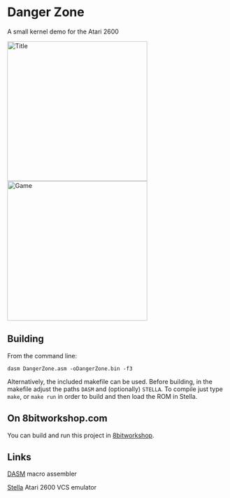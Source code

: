# Danger Zone

A small kernel demo for the Atari 2600

<img src="Images/DangerZone_Title.png" alt="Title" width="320"/> <img src="Images/DangerZone_Game.png" alt="Game" width="320"/>

## Building

From the command line:

    dasm DangerZone.asm -oDangerZone.bin -f3

Alternatively, the included makefile can be used. Before building, in the makefile adjust the paths `DASM` and (optionally) `STELLA`. To compile just type `make`, or `make run` in order to build and then load the ROM in Stella.

## On 8bitworkshop.com

You can build and run this project in [8bitworkshop](http://8bitworkshop.com/redir.html?platform=vcs&file=DangerZone.asm&githubURL=https://github.com/sehugg/DangerZone/tree/master/Source).

## Links

[DASM](https://sourceforge.net/projects/dasm-dillon) macro assembler

[Stella](https://stella-emu.github.io) Atari 2600 VCS emulator
